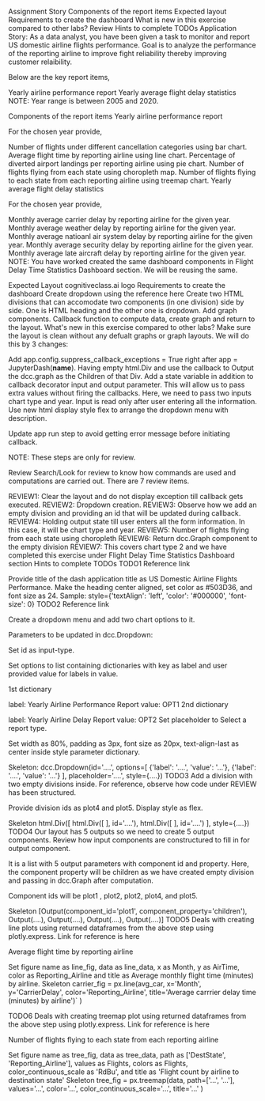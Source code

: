 Assignment
Story
Components of the report items
Expected layout
Requirements to create the dashboard
What is new in this exercise compared to other labs?
Review
Hints to complete TODOs
Application
Story:
As a data analyst, you have been given a task to monitor and report US domestic airline flights performance. Goal is to analyze the performance of the reporting airline to improve fight reliability thereby improving customer relaibility.

Below are the key report items,

Yearly airline performance report 
Yearly average flight delay statistics
NOTE: Year range is between 2005 and 2020.

Components of the report items
Yearly airline performance report

For the chosen year provide,

Number of flights under different cancellation categories using bar chart.
Average flight time by reporting airline using line chart.
Percentage of diverted airport landings per reporting airline using pie chart.
Number of flights flying from each state using choropleth map.
Number of flights flying to each state from each reporting airline using treemap chart.
Yearly average flight delay statistics

For the chosen year provide,

Monthly average carrier delay by reporting airline for the given year.
Monthly average weather delay by reporting airline for the given year.
Monthly average natioanl air system delay by reporting airline for the given year.
Monthly average security delay by reporting airline for the given year.
Monthly average late aircraft delay by reporting airline for the given year.
NOTE: You have worked created the same dashboard components in Flight Delay Time Statistics Dashboard section. We will be reusing the same.

Expected Layout
cognitiveclass.ai logo
Requirements to create the dashboard
Create dropdown using the reference here
Create two HTML divisions that can accomodate two components (in one division) side by side. One is HTML heading and the other one is dropdown.
Add graph components.
Callback function to compute data, create graph and return to the layout.
What's new in this exercise compared to other labs?
Make sure the layout is clean without any defualt graphs or graph layouts. We will do this by 3 changes:

Add app.config.suppress_callback_exceptions = True right after app = JupyterDash(__name__).
Having empty html.Div and use the callback to Output the dcc.graph as the Children of that Div.
Add a state variable in addition to callback decorator input and output parameter. This will allow us to pass extra values without firing the callbacks. Here, we need to pass two inputs chart type and year. Input is read only after user entering all the information.
Use new html display style flex to arrange the dropdown menu with description.

Update app run step to avoid getting error message before initiating callback.

NOTE: These steps are only for review.

Review
Search/Look for review to know how commands are used and computations are carried out. There are 7 review items.

REVIEW1: Clear the layout and do not display exception till callback gets executed.
REVIEW2: Dropdown creation.
REVIEW3: Observe how we add an empty division and providing an id that will be updated during callback.
REVIEW4: Holding output state till user enters all the form information. In this case, it will be chart type and year.
REVIEW5: Number of flights flying from each state using choropleth
REVIEW6: Return dcc.Graph component to the empty division
REVIEW7: This covers chart type 2 and we have completed this exercise under Flight Delay Time Statistics Dashboard section
Hints to complete TODOs
TODO1
Reference link

Provide title of the dash application title as US Domestic Airline Flights Performance.
Make the heading center aligned, set color as #503D36, and font size as 24. Sample: style={'textAlign': 'left', 'color': '#000000', 'font-size': 0}
TODO2
Reference link

Create a dropdown menu and add two chart options to it.

Parameters to be updated in dcc.Dropdown:

Set id as input-type.

Set options to list containing dictionaries with key as label and user provided value for labels in value.

1st dictionary

label: Yearly Airline Performance Report
value: OPT1
2nd dictionary

label: Yearly Airline Delay Report
value: OPT2
Set placeholder to Select a report type.

Set width as 80%, padding as 3px, font size as 20px, text-align-last as center inside style parameter dictionary.

Skeleton:
  dcc.Dropdown(id='....', 
                   options=[
                           {'label': '....', 'value': '...'},
                           {'label': '....', 'value': '...'}
                           ],
                  placeholder='....',
                  style={....})
TODO3
Add a division with two empty divisions inside. For reference, observe how code under REVIEW has been structured.

Provide division ids as plot4 and plot5. Display style as flex.

Skeleton
html.Div([
         html.Div([ ], id='....'),
         html.Div([ ], id='....')
         ], style={....})
TODO4
Our layout has 5 outputs so we need to create 5 output components. Review how input components are constructured to fill in for output component.

It is a list with 5 output parameters with component id and property. Here, the component property will be children as we have created empty division and passing in dcc.Graph after computation.

Component ids will be plot1 , plot2, plot2, plot4, and plot5.

Skeleton
[Output(component_id='plot1', component_property='children'),
 Output(....),
 Output(....),
 Output(....),
 Output(....)]
TODO5
Deals with creating line plots using returned dataframes from the above step using plotly.express. Link for reference is here

Average flight time by reporting airline

Set figure name as line_fig, data as line_data, x as Month, y as AirTime, color as Reporting_Airline and title as Average monthly flight time (minutes) by airline.
Skeleton
carrier_fig = px.line(avg_car, x='Month', y='CarrierDelay', color='Reporting_Airline', title='Average carrrier delay time (minutes) by airline')`
)

TODO6
Deals with creating treemap plot using returned dataframes from the above step using plotly.express. Link for reference is here

Number of flights flying to each state from each reporting airline

Set figure name as tree_fig, data as tree_data, path as ['DestState', 'Reporting_Airline'], values as Flights, colors as Flights, color_continuous_scale as 'RdBu', and title as 'Flight count by airline to destination state'
Skeleton
tree_fig = px.treemap(data, path=['...', '...'], 
                      values='...',
                      color='...',
                      color_continuous_scale='...',
                      title='...'
                )
